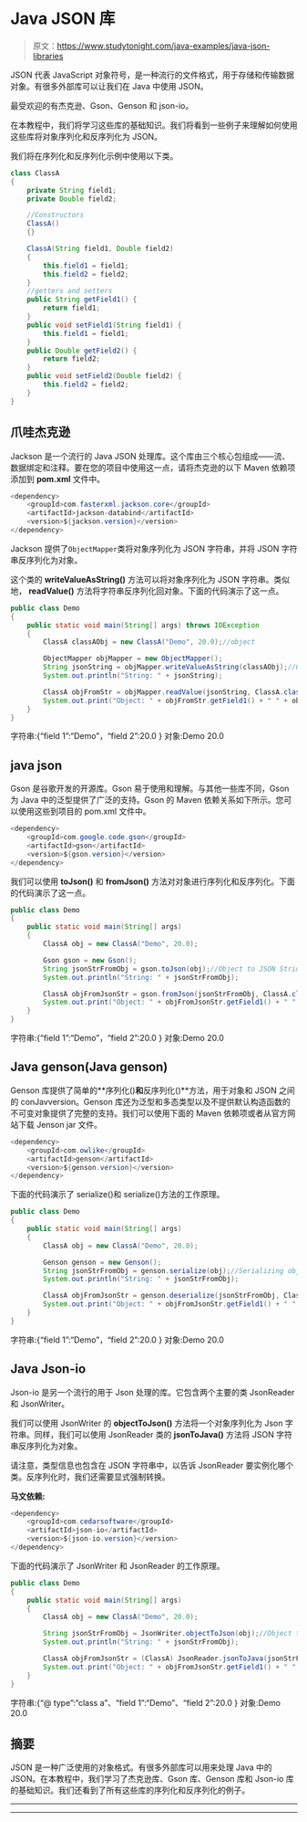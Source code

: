 # Java JSON 库

> 原文：<https://www.studytonight.com/java-examples/java-json-libraries>

JSON 代表 JavaScript 对象符号，是一种流行的文件格式，用于存储和传输数据对象。有很多外部库可以让我们在 Java 中使用 JSON。

最受欢迎的有杰克逊、Gson、Genson 和 json-io。

在本教程中，我们将学习这些库的基础知识。我们将看到一些例子来理解如何使用这些库将对象序列化和反序列化为 JSON。

我们将在序列化和反序列化示例中使用以下类。

```java
class ClassA
{
    private String field1;
    private Double field2;

    //Constructors
    ClassA()
    {} 

    ClassA(String field1, Double field2)
    {
    	this.field1 = field1;
    	this.field2 = field2;
    }       
    //getters and setters
	public String getField1() {
		return field1;
	}
	public void setField1(String field1) {
		this.field1 = field1;
	}
	public Double getField2() {
		return field2;
	}
	public void setField2(Double field2) {
		this.field2 = field2;
	}
}
```

## 爪哇杰克逊

Jackson 是一个流行的 Java JSON 处理库。这个库由三个核心包组成——流、数据绑定和注释。要在您的项目中使用这一点，请将杰克逊的以下 Maven 依赖项添加到 **pom.xml** 文件中。

```java
<dependency>
    <groupId>com.fasterxml.jackson.core</groupId>
    <artifactId>jackson-databind</artifactId>
    <version>${jackson.version}</version>
</dependency>
```

Jackson 提供了`ObjectMapper`类将对象序列化为 JSON 字符串，并将 JSON 字符串反序列化为对象。

这个类的 **writeValueAsString()** 方法可以将对象序列化为 JSON 字符串。类似地， **readValue()** 方法将字符串反序列化回对象。下面的代码演示了这一点。

```java
public class Demo
{
	public static void main(String[] args) throws IOException
	{
		ClassA classAObj = new ClassA("Demo", 20.0);//object	

		ObjectMapper objMapper = new ObjectMapper();
		String jsonString = objMapper.writeValueAsString(classAObj);//Generating JSON String from object
		System.out.println("String: " + jsonString);

		ClassA objFromStr = objMapper.readValue(jsonString, ClassA.class);//Getting object from the JSON string
		System.out.print("Object: " + objFromStr.getField1() + " " + objFromStr.getField2());
	}
}
```

字符串:{“field 1”:“Demo”，“field 2”:20.0 }
对象:Demo 20.0

## java json

Gson 是谷歌开发的开源库。Gson 易于使用和理解。与其他一些库不同，Gson 为 Java 中的泛型提供了广泛的支持。Gson 的 Maven 依赖关系如下所示。您可以使用这些到项目的 pom.xml 文件中。

```java
<dependency>
    <groupId>com.google.code.gson</groupId>
    <artifactId>gson</artifactId>
    <version>${gson.version}</version>
</dependency>
```

我们可以使用 **toJson()** 和 **fromJson()** 方法对对象进行序列化和反序列化。下面的代码演示了这一点。

```java
public class Demo
{
	public static void main(String[] args)
	{
		ClassA obj = new ClassA("Demo", 20.0);

		Gson gson = new Gson();
		String jsonStrFromObj = gson.toJson(obj);//Object to JSON String
		System.out.println("String: " + jsonStrFromObj);

	    ClassA objFromJsonStr = gson.fromJson(jsonStrFromObj, ClassA.class);//JSON String to Object
	    System.out.print("Object: " + objFromJsonStr.getField1() + " " + objFromJsonStr.getField2());
	}
}
```

字符串:{“field 1”:“Demo”，“field 2”:20.0 }
对象:Demo 20.0

## Java genson(Java genson)

Genson 库提供了简单的**序列化()**和**反序列化()**方法，用于对象和 JSON 之间的 conJavversion。Genson 库还为泛型和多态类型以及不提供默认构造函数的不可变对象提供了完整的支持。我们可以使用下面的 Maven 依赖项或者从官方网站下载 Jenson jar 文件。

```java
<dependency>
    <groupId>com.owlike</groupId>
    <artifactId>genson</artifactId>
    <version>${genson.version}</version>
</dependency>
```

下面的代码演示了 serialize()和 serialize()方法的工作原理。

```java
public class Demo
{
	public static void main(String[] args)
	{
		ClassA obj = new ClassA("Demo", 20.0);

		Genson genson = new Genson();
		String jsonStrFromObj = genson.serialize(obj);//Serializing object to JSON String
		System.out.println("String: " + jsonStrFromObj);

	    ClassA objFromJsonStr = genson.deserialize(jsonStrFromObj, ClassA.class);//Deserializing JSON String to Object
	    System.out.print("Object: " + objFromJsonStr.getField1() + " " + objFromJsonStr.getField2());
	}
}
```

字符串:{“field 1”:“Demo”，“field 2”:20.0 }
对象:Demo 20.0

## Java Json-io

Json-io 是另一个流行的用于 Json 处理的库。它包含两个主要的类 JsonReader 和 JsonWriter。

我们可以使用 JsonWriter 的 **objectToJson()** 方法将一个对象序列化为 Json 字符串。同样，我们可以使用 JsonReader 类的 **jsonToJava()** 方法将 JSON 字符串反序列化为对象。

请注意，类型信息也包含在 JSON 字符串中，以告诉 JsonReader 要实例化哪个类。反序列化时，我们还需要显式强制转换。

**马文依赖:**

```java
<dependency>
    <groupId>com.cedarsoftware</groupId>
    <artifactId>json-io</artifactId>
    <version>${json-io.version}</version>
</dependency>
```

下面的代码演示了 JsonWriter 和 JsonReader 的工作原理。

```java
public class Demo
{
	public static void main(String[] args)
	{
		ClassA obj = new ClassA("Demo", 20.0);

		String jsonStrFromObj = JsonWriter.objectToJson(obj);//Object to JSON String
		System.out.println("String: " + jsonStrFromObj);

	    ClassA objFromJsonStr = (ClassA) JsonReader.jsonToJava(jsonStrFromObj);//JSON String to Object
	    System.out.print("Object: " + objFromJsonStr.getField1() + " " + objFromJsonStr.getField2());
	}
}
```

字符串:{“@ type”:“class a”、“field 1”:“Demo”、“field 2”:20.0 }
对象:Demo 20.0

## 摘要

JSON 是一种广泛使用的对象格式。有很多外部库可以用来处理 Java 中的 JSON。在本教程中，我们学习了杰克逊库、Gson 库、Genson 库和 Json-io 库的基础知识。我们还看到了所有这些库的序列化和反序列化的例子。

* * *

* * *